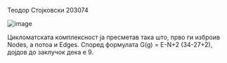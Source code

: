 Теодор Стојковски 203074


![image](https://user-images.githubusercontent.com/78691496/171961157-2fe90d77-f545-4a6f-9990-a998bf356ed9.png)

Цикломатската комплексност ја пресметав така што, прво ги изброив Nodes, а потоа и Edges.  Според формулата G(g) = E-N+2 (34-27+2), дојдов до заклучок дека е 9.
